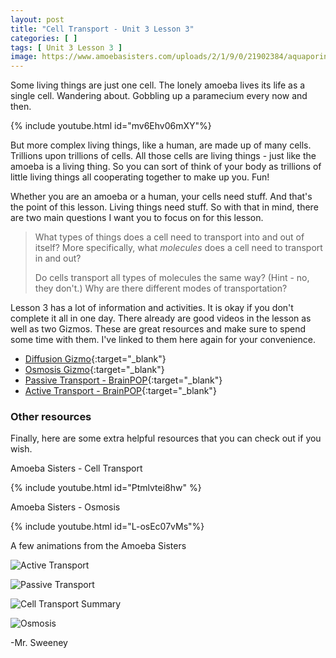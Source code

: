 ```yaml
---
layout: post
title: "Cell Transport - Unit 3 Lesson 3"
categories: [ ]
tags: [ Unit 3 Lesson 3 ]
image: https://www.amoebasisters.com/uploads/2/1/9/0/21902384/aquaporin-construction_orig.png
---
```


Some living things are just one cell. The lonely amoeba lives its life as a single cell. Wandering about. Gobbling up a paramecium every now and then.

{% include youtube.html id="mv6Ehv06mXY"%}

But more complex living things, like a human, are made up of many cells. Trillions upon trillions of cells. All those cells are living things - just like the amoeba is a living thing. So you can sort of think of your body as trillions of little living things all cooperating together to make up you. Fun!

Whether you are an amoeba or a human, your cells need stuff. And that's the point of this lesson. Living things need stuff. So with that in mind, there are two main questions I want you to focus on for this lesson.

> What types of things does a cell need to transport into and out of itself? More specifically, what *molecules* does a cell need to transport in and out?
>
> Do cells transport all types of molecules the same way? (Hint - no, they don't.) Why are there different modes of transportation?

Lesson 3 has a lot of information and activities. It is okay if you don't complete it all in one day. There already are good videos in the lesson as well as two Gizmos. These are great resources and make sure to spend some time with them. I've linked to them here again for your convenience.

* [Diffusion Gizmo](http://www.connexus.com/external/gizmos/default.aspx?idMedia=70933){:target="_blank"}
* [Osmosis Gizmo](http://www.connexus.com/external/gizmos/default.aspx?idMedia=70940){:target="_blank"}
* [Passive Transport - BrainPOP](http://www.brainpop.com/user/loginDo.weml?dXNlcm5hbWU9Y29ubmVjdGlvbnNhY2FkZW15JnBhc3N3b3JkPXNjaG9vbCZ0YXJnZXRQYWdlPS9zY2llbmNlL2NlbGx1bGFybGlmZWFuZGdlbmV0aWNzL3Bhc3NpdmV0cmFuc3BvcnQv){:target="_blank"}
* [Active Transport - BrainPOP](http://www.brainpop.com/user/loginDo.weml?user=connectionsacademy&password=school&targetPage=/science/cellularlifeandgenetics/activetransport/zoom.weml){:target="_blank"}

### Other resources

Finally, here are some extra helpful resources that you can check out if you wish.

Amoeba Sisters - Cell Transport

{% include youtube.html id="Ptmlvtei8hw" %}

Amoeba Sisters - Osmosis

{% include youtube.html id="L-osEc07vMs"%}

A few animations from the Amoeba Sisters 

![Active Transport](https://www.amoebasisters.com/uploads/2/1/9/0/21902384/active-transport-gif_orig.gif)

![Passive Transport](https://www.amoebasisters.com/uploads/2/1/9/0/21902384/passive-transport-diffusion-gif_orig.gif)

![Cell Transport Summary](https://www.amoebasisters.com/uploads/2/1/9/0/21902384/cell-transport-gif_orig.gif)

![Osmosis](https://www.amoebasisters.com/uploads/2/1/9/0/21902384/passive-transport-osmosis-gif-v2_orig.gif)

-Mr. Sweeney